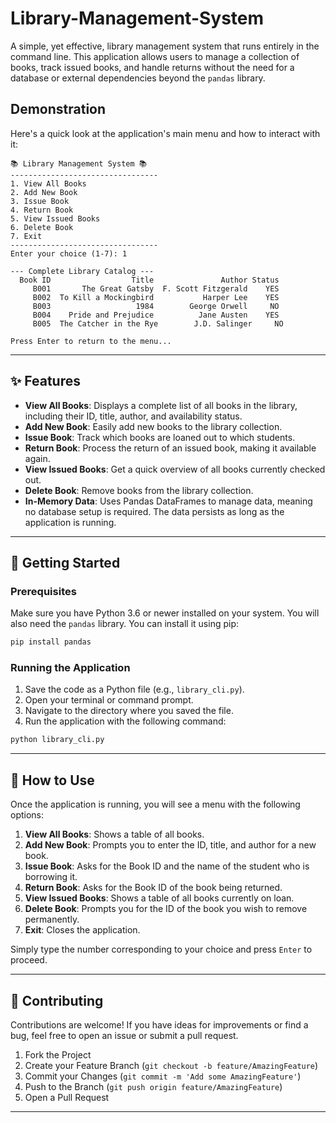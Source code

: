 # Library-Management-System

A simple, yet effective, library management system that runs entirely in the command line. This application allows users to manage a collection of books, track issued books, and handle returns without the need for a database or external dependencies beyond the `pandas` library.

  

## Demonstration

Here's a quick look at the application's main menu and how to interact with it:

```
📚 Library Management System 📚
---------------------------------
1. View All Books
2. Add New Book
3. Issue Book
4. Return Book
5. View Issued Books
6. Delete Book
7. Exit
---------------------------------
Enter your choice (1-7): 1

--- Complete Library Catalog ---
  Book ID                  Title               Author Status
     B001       The Great Gatsby  F. Scott Fitzgerald    YES
     B002  To Kill a Mockingbird           Harper Lee    YES
     B003                   1984        George Orwell     NO
     B004    Pride and Prejudice          Jane Austen    YES
     B005  The Catcher in the Rye        J.D. Salinger     NO

Press Enter to return to the menu...
```

-----

## ✨ Features

  * **View All Books**: Displays a complete list of all books in the library, including their ID, title, author, and availability status.
  * **Add New Book**: Easily add new books to the library collection.
  * **Issue Book**: Track which books are loaned out to which students.
  * **Return Book**: Process the return of an issued book, making it available again.
  * **View Issued Books**: Get a quick overview of all books currently checked out.
  * **Delete Book**: Remove books from the library collection.
  * **In-Memory Data**: Uses Pandas DataFrames to manage data, meaning no database setup is required. The data persists as long as the application is running.

-----

## 🚀 Getting Started

### Prerequisites

Make sure you have Python 3.6 or newer installed on your system. You will also need the `pandas` library. You can install it using pip:

```bash
pip install pandas
```

### Running the Application

1.  Save the code as a Python file (e.g., `library_cli.py`).
2.  Open your terminal or command prompt.
3.  Navigate to the directory where you saved the file.
4.  Run the application with the following command:

<!-- end list -->

```bash
python library_cli.py
```

-----

## 📖 How to Use

Once the application is running, you will see a menu with the following options:

1.  **View All Books**: Shows a table of all books.
2.  **Add New Book**: Prompts you to enter the ID, title, and author for a new book.
3.  **Issue Book**: Asks for the Book ID and the name of the student who is borrowing it.
4.  **Return Book**: Asks for the Book ID of the book being returned.
5.  **View Issued Books**: Shows a table of all books currently on loan.
6.  **Delete Book**: Prompts you for the ID of the book you wish to remove permanently.
7.  **Exit**: Closes the application.

Simply type the number corresponding to your choice and press `Enter` to proceed.

-----

## 🤝 Contributing

Contributions are welcome\! If you have ideas for improvements or find a bug, feel free to open an issue or submit a pull request.

1.  Fork the Project
2.  Create your Feature Branch (`git checkout -b feature/AmazingFeature`)
3.  Commit your Changes (`git commit -m 'Add some AmazingFeature'`)
4.  Push to the Branch (`git push origin feature/AmazingFeature`)
5.  Open a Pull Request

-----
